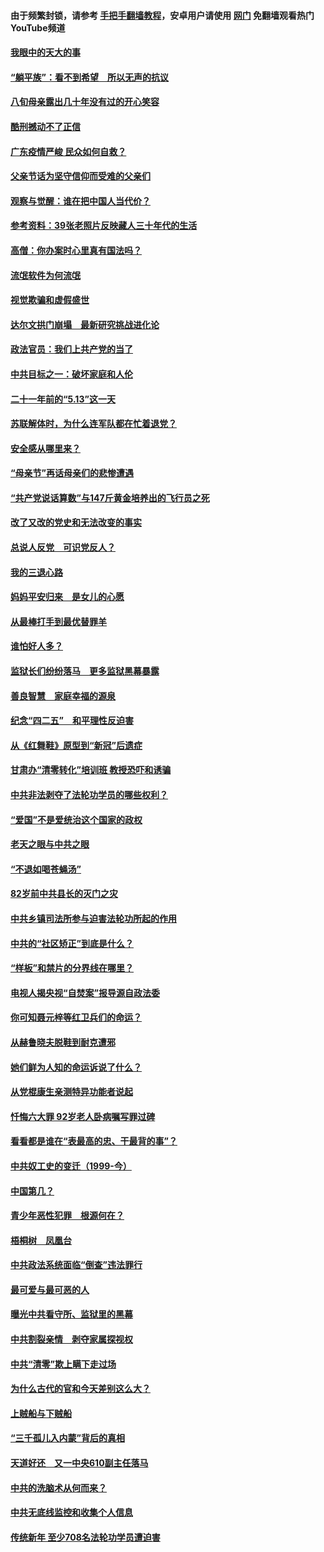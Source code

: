 #### 由于频繁封锁，请参考 [手把手翻墙教程](https://github.com/gfw-breaker/guides/wiki/)，安卓用户请使用 [网门](https://github.com/gfw-breaker/nogfw/blob/master/dl.md?t=07031300) 免翻墙观看热门YouTube频道 

#### [我眼中的天大的事](../pages/19/427619.md?t=07031300) 

#### [“躺平族”：看不到希望　所以无声的抗议](../pages/19/427464.md?t=07031300) 

#### [八旬母亲露出几十年没有过的开心笑容](../pages/19/427429.md?t=07031300) 

#### [酷刑撼动不了正信](../pages/19/427414.md?t=07031300) 

#### [广东疫情严峻 民众如何自救？](../pages/19/427311.md?t=07031300) 

#### [父亲节话为坚守信仰而受难的父亲们](../pages/19/427033.md?t=07031300) 

#### [观察与觉醒：谁在把中国人当代价？](../pages/19/426987.md?t=07031300) 

#### [参考资料：39张老照片反映藏人三十年代的生活](../pages/19/426471.md?t=07031300) 

#### [高僧：你办案时心里真有国法吗？](../pages/19/426530.md?t=07031300) 

#### [流氓软件为何流氓](../pages/19/426531.md?t=07031300) 

#### [视觉欺骗和虚假盛世](../pages/19/426443.md?t=07031300) 

#### [达尔文拱门崩塌　最新研究挑战进化论](../pages/19/426009.md?t=07031300) 

#### [政法官员：我们上共产党的当了](../pages/19/425351.md?t=07031300) 

#### [中共目标之一：破坏家庭和人伦](../pages/19/424454.md?t=07031300) 

#### [二十一年前的“5.13”这一天](../pages/19/424814.md?t=07031300) 

#### [苏联解体时，为什么连军队都在忙着退党？](../pages/19/424335.md?t=07031300) 

#### [安全感从哪里来？](../pages/19/424336.md?t=07031300) 

#### [“母亲节”再话母亲们的悲惨遭遇](../pages/19/424234.md?t=07031300) 

#### [“共产党说话算数”与147斤黄金培养出的飞行员之死](../pages/19/424115.md?t=07031300) 

#### [改了又改的党史和无法改变的事实](../pages/19/424037.md?t=07031300) 

#### [总说人反党　可识党反人？](../pages/19/423820.md?t=07031300) 

#### [我的三退心路](../pages/19/423876.md?t=07031300) 

#### [妈妈平安归来　是女儿的心愿](../pages/19/423947.md?t=07031300) 

#### [从最棒打手到最优替罪羊](../pages/19/423819.md?t=07031300) 

#### [谁怕好人多？](../pages/19/423774.md?t=07031300) 

#### [监狱长们纷纷落马　更多监狱黑幕暴露](../pages/19/423787.md?t=07031300) 

#### [善良智慧　家庭幸福的源泉](../pages/19/423632.md?t=07031300) 

#### [纪念“四二五”　和平理性反迫害](../pages/19/423660.md?t=07031300) 

#### [从《红舞鞋》原型到“新冠”后遗症](../pages/19/423509.md?t=07031300) 

#### [甘肃办“清零转化”培训班 教授恐吓和诱骗](../pages/19/423498.md?t=07031300) 

#### [中共非法剥夺了法轮功学员的哪些权利？](../pages/19/423392.md?t=07031300) 

#### [“爱国”不是爱统治这个国家的政权](../pages/19/423029.md?t=07031300) 

#### [老天之眼与中共之眼](../pages/19/423378.md?t=07031300) 

#### [“不退如喝苍蝇汤”](../pages/19/423287.md?t=07031300) 

#### [82岁前中共县长的灭门之灾](../pages/19/423055.md?t=07031300) 

#### [中共乡镇司法所参与迫害法轮功所起的作用](../pages/19/423064.md?t=07031300) 

#### [中共的“社区矫正”到底是什么？](../pages/19/422870.md?t=07031300) 

#### [“样板”和禁片的分界线在哪里？](../pages/19/422704.md?t=07031300) 

#### [电视人揭央视“自焚案”报导源自政法委](../pages/19/422770.md?t=07031300) 

#### [你可知聂元梓等红卫兵们的命运？](../pages/19/422848.md?t=07031300) 

#### [从赫鲁晓夫脱鞋到耐克遭邪](../pages/19/422826.md?t=07031300) 

#### [她们鲜为人知的命运诉说了什么？](../pages/19/422754.md?t=07031300) 

#### [从党棍康生亲测特异功能者说起](../pages/19/422657.md?t=07031300) 

#### [忏悔六大罪 92岁老人卧病嘱写罪过碑](../pages/19/422750.md?t=07031300) 

#### [看看都是谁在“表最高的忠、干最背的事”？](../pages/19/422703.md?t=07031300) 

#### [中共奴工史的变迁（1999-今）](../pages/19/422656.md?t=07031300) 

#### [中国第几？](../pages/19/422496.md?t=07031300) 

#### [青少年恶性犯罪　根源何在？](../pages/19/422449.md?t=07031300) 

#### [梧桐树　凤凰台](../pages/19/422442.md?t=07031300) 

#### [中共政法系统面临“倒查”违法罪行](../pages/19/422497.md?t=07031300) 

#### [最可爱与最可恶的人](../pages/19/422448.md?t=07031300) 

#### [曝光中共看守所、监狱里的黑幕](../pages/19/422390.md?t=07031300) 

#### [中共割裂亲情　剥夺家属探视权](../pages/19/422364.md?t=07031300) 

#### [中共“清零”欺上瞒下走过场](../pages/19/422306.md?t=07031300) 

#### [为什么古代的官和今天差别这么大？](../pages/19/422228.md?t=07031300) 

#### [上贼船与下贼船](../pages/19/422276.md?t=07031300) 

#### [“三千孤儿入内蒙”背后的真相](../pages/19/422229.md?t=07031300) 

#### [天道好还　又一中央610副主任落马](../pages/19/422155.md?t=07031300) 

#### [中共的洗脑术从何而来？](../pages/19/422154.md?t=07031300) 

#### [中共无底线监控和收集个人信息](../pages/19/422039.md?t=07031300) 

#### [传统新年 至少708名法轮功学员遭迫害](../pages/19/421946.md?t=07031300) 

